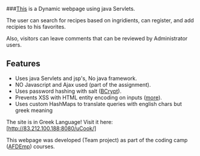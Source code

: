 
###[This] is a Dynamic webpage using java Servlets.

The user can search for recipes based on ingridients, can register, and add recipies to his favorites.

Also, visitors can leave comments that can be reviewed by Administrator users.

## Features
  - Uses java Servlets and jsp's, No java framework.
  - NO Javascript and Ajax used (part of the assignment).
  - Uses password hashing with salt ([BCrypt]).
  - Prevents XSS with HTML entity encoding on inputs ([more]).
  - Uses custom HashMaps to translate queries with english chars but greek meaning
  

The site is in Greek Language!
Visit it here: [http://83.212.100.188:8080/uCook/]

This webpage was developed (Team project) as part of the coding camp ([AFDEmp]) courses.


[AFDEmp]: <http://www.afdemp.org/>
[BCrypt]: <http://www.mindrot.org/projects/jBCrypt/>
[more]: <https://www.owasp.org/index.php/XSS_(Cross_Site_Scripting)_Prevention_Cheat_Sheet#RULE_.231_-_HTML_Escape_Before_Inserting_Untrusted_Data_into_HTML_Element_Content>
[This]: <http://83.212.100.188:8080/uCook/>
[http://83.212.100.188:8080/uCook/]: <http://83.212.100.188:8080/uCook/>